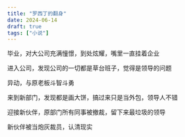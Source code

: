 ```yaml
---
title: "罗西丁的翻身"
date: 2024-06-14
draft: true
tags: ["小说"]
---
```


毕业，对大公司充满憧憬，到处炫耀，嘴里一直挂着企业

进入公司，发现公司的一切都是草台班子，觉得是领导的问题

异动，与原老板斗智斗勇

来到新部门，发现都是画大饼，搞过来只是当外包，领导人不错

迎接新伙伴，原部门所有同事被撤裁，留下来最垃圾的领导

新伙伴被当炮灰裁员，认清现实
